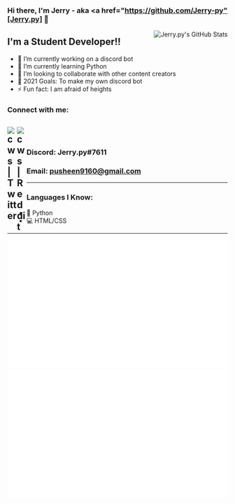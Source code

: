 ### Hi there, I'm Jerry - aka <a href="https://github.com/Jerry-py"[Jerry.py] 👋

<img align="right" alt="Jerry.py's GitHub Stats" src="https://github-readme-stats.codestackr.vercel.app/api?username=Jerry-py&show_icons=true&hide_border=true&theme=radical"/>


## I'm a Student Developer!!

- 🔭 I’m currently working on a discord bot
- 🌱 I’m currently learning Python
- 👯 I’m looking to collaborate with other content creators
- 🥅 2021 Goals: To make my own discord bot
- ⚡ Fun fact: I am afraid of heights
### Connect with me:

[<img align="left" alt="cws | Twitter" width="22px" src="https://logodownload.org/wp-content/uploads/2014/09/twitter-logo-4.png" />][twitter]
[<img align="left" alt="cws | Reddit" width="22px" src="https://external-preview.redd.it/iDdntscPf-nfWKqzHRGFmhVxZm4hZgaKe5oyFws-yzA.png?auto=webp&s=38648ef0dc2c3fce76d5e1d8639234d8da0152b2" />][reddit]
<br />
---
### Discord: Jerry.py#7611
### Email: pusheen9160@gmail.com
---
### Languages I Know:
- 🐍 Python
- 💻 HTML/CSS
---

[twitter]: https://twitter.com/Jerrypython
[reddit]: https://www.reddit.com/user/Jerrypython


<a href="https://github.com/jstrieb/github-stats">

![](https://github.com/Jerry-py/Github-stats/blob/master/generated/overview.svg)
![](https://github.com/Jerry-py/Github-stats/blob/master/generated/languages.svg)
</a>


